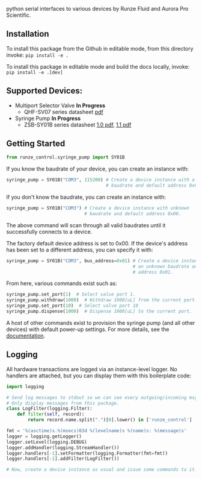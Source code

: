 python serial interfaces to various devices by Runze Fluid and Aurora Pro Scientific.

## Installation
<!--
To install this package from [PyPI](https://pypi.org/project/TigerASI/0.0.2/), invoke: `pip install TigerASI`.
-->

To install this package from the Github in editable mode, from this directory invoke: `pip install -e .`

To install this package in editable mode and build the docs locally, invoke: `pip install -e .[dev]`


## Supported Devices:
* Multiport Selector Valve **In Progress**
    * QHF-SV07 series datasheet [pdf](https://www.runzefluid.com/uploads/file/sv-07-multiport-selector-valve-manual-v1-4.pdf)
* Syringe Pump **In Progress**
    * ZSB-SY01B series datasheet [1.0 pdf](https://www.runzefluid.com/uploads/file/sy-01b-user's-manual-v1-0.pdf), [1.1 pdf](https://www.runzefluid.com/uploads/file/sy-01b-ascii-code-instruction-manuall-v1-1.pdf)


## Getting Started
````python
from runze_control.syringe_pump import SY01B
````

If you know the baudrate of your device, you can create an instance with:
````python
syringe_pump = SY01B("COM3", 115200) # Create a device instance with a known
                                     # baudrate and default address 0x00.
````

If you don't know the baudrate, you can create an instance with:
````python
syringe_pump = SY01B("COM3") # Create a device instance with unknown
                             # baudrate and default address 0x00.
````
The above command will scan through all valid baudrates until it successfully
connects to a device.

The factory default device address is set to 0x00.
If the device's address has been set to a different address, you can specify it
with:
````python
syringe_pump = SY01B("COM3", bus_address=0x01) # Create a device instance with
                                               # an unknown baudrate and
                                               # address 0x01.
````

From here, various commands exist such as:
````python
syringe_pump.set_port(1)  # Select valve port 1.
syringe_pump.withdraw(1000)  # Withdraw 1000[uL] from the current port.
syringe_pump.set_port(10)  # Select valve port 10
syringe_pump.dispense(1000)  # Dispense 1000[uL] to the current port.
````

A host of other commands exist to provision the syringe pump (and all other devices) with default power-up settings.
For more details, see the [documentation]().

## Logging
All hardware transactions are logged via an instance-level logger.
No handlers are attached, but you can display them with this boilerplate code:
````python
import logging

# Send log messages to stdout so we can see every outgoing/incoming msg.
# Only display messages from this package.
class LogFilter(logging.Filter):
    def filter(self, record):
        return record.name.split(".")[0].lower() in ['runze_control']

fmt = '%(asctime)s.%(msecs)03d %(levelname)s %(name)s: %(message)s'
logger = logging.getLogger()
logger.setLevel(logging.DEBUG)
logger.addHandler(logging.StreamHandler())
logger.handlers[-1].setFormatter(logging.Formatter(fmt=fmt))
logger.handlers[-1].addFilter(LogFilter())

# Now, create a device instance as usual and issue some commands to it.
````
